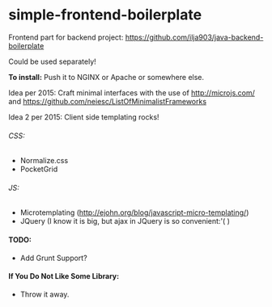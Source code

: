 # simple-frontend-boilerplate

Frontend part for backend project: https://github.com/ilja903/java-backend-boilerplate 

Could be used separately!

**To install:** Push it to NGINX or Apache or somewhere else.

Idea per 2015: Craft minimal interfaces with the use of http://microjs.com/  and https://github.com/neiesc/ListOfMinimalistFrameworks 

Idea 2 per 2015: Client side templating rocks!

###### CSS:

* Normalize.css
* PocketGrid

###### JS:

* Microtemplating (http://ejohn.org/blog/javascript-micro-templating/)
* JQuery (I know it is big, but ajax in JQuery is so convenient:'( )

#### TODO:
* Add Grunt Support?

#### If You Do Not Like Some Library:
* Throw it away.
